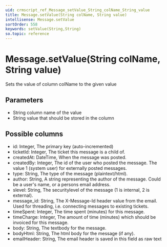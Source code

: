 ```yaml
---
uid: crmscript_ref_Message_setValue_String_colName_String_value
title: Message.setValue(String colName, String value)
intellisense: Message.setValue
sortOrder: 558
keywords: setValue(String,String)
so.topic: reference
---
```


# Message.setValue(String colName, String value)

Sets the value of column colName to the given value

## Parameters

* String column name of the value
* String value that should be stored in the column

## Possible columns

* id: Integer, The primary key (auto-incremented)
* ticketId: Integer, The ticket this message is a child of.
* createdAt: DateTime, When the message was posted.
* createdBy: Integer, The id of the user who posted the message. The value 1 (system user) for externally posted messages.
* type: String, The type of the message (plaintext/html).
* author: String, A string representing the author of the message. Could be a user's name, or a persons email address.
* slevel: String, The securitylevel of the message (1 is internal, 2 is external).
* message\_id: String, The X-Message-Id header value from the email. Used for threading, i.e. connecting messages to existing tickets.
* timeSpent: Integer, The time spent (minutes) for this message.
* timeCharge: Integer, The amount of time (minutes) which should be invoiced for this message.
* body: String, The textbody for the message.
* bodyHtml: String, The html body for the message (if any).
* emailHeader: String, The email header is saved in this field as raw text

